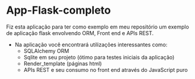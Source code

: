 # App-Flask-completo
Fiz esta aplicação para ter como exemplo em meu repositório um exemplo de aplicação flask envolvendo ORM, Front end e APIs REST.

* Na aplicação você encontrará utilizações interessantes como:
  * SQLAlchemy ORM
  * Sqlite em seu projeto (ótimo para testes iniciais da aplicação)
  * Render_template (páginas html)
  * APIs REST e seu consumo no front end através do JavaScript puro
  
